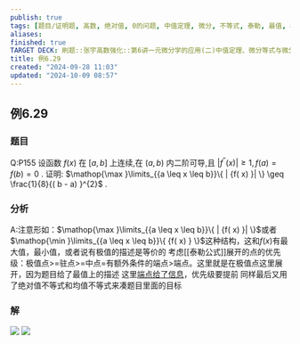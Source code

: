 ```yaml
---
publish: true
tags: [题目/证明题, 高数, 绝对值, 0的问题, 中值定理, 微分, 不等式, 泰勒, 最值, 极值]
aliases: 
finished: true
TARGET DECK: 刷题::张宇高数强化::第6讲一元微分学的应用(二)中值定理、微分等式与微分不等式::第一部分用微分中值定理作证明::例6.29
title: 例6.29
created: "2024-09-28 11:03"
updated: "2024-10-09 08:57"
---
```

## 例6.29
### 题目
Q:P155 设函数 $f( x)$ 在 $\lbrack {a, b}\rbrack$ 上连续,在 $( {a, b})$ 内二阶可导,且 $| {{f}^{\prime \prime }( x) }| \geq 1, f( a) = f( b) = 0$ .
证明: $\mathop{\max }\limits_{{a \leq x \leq b}}\{ | {f( x) }| \} \geq \frac{1}{8}{( b - a) }^{2}$ .
### 分析
A:注意形如：$\mathop{\max }\limits_{{a \leq x \leq b}}\{ | {f( x) }| \}$或者$\mathop{\min }\limits_{{a \leq x \leq b}}\{  {f( x) } \}$这种结构，这和$f(x)$有最大值，最小值，或者说有极值的描述是等价的
考虑[[泰勒公式]]展开的点的优先级：极值点>=驻点>=中点=有额外条件的端点>端点。这里就是在极值点这里展开，因为题目给了最值上的描述
这里[端点给了信息](https://www.bilibili.com/video/BV1Yw4m1a757?t=60.3&p=170)，优先级要提前
同样最后又用了绝对值不等式和均值不等式来凑题目里面的目标
### 解
![](https://img.hwenyi.live/202410091656742.webp)
![](https://s3.tebi.io/teyi/202410091656722.webp)


  